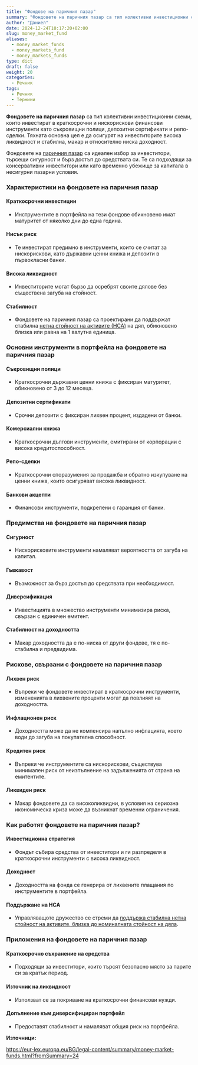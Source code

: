 ```yaml
---
title: "Фондове на паричния пазар"
summary: "Фондовете на паричния пазар са тип колективни инвестиционни схеми, които инвестират в краткосрочни и нискорискови финансови инструменти"
author: "Даниел"
date: 2024-12-24T10:17:20+02:00
slug: money_market_fund
aliases:
  - money_market_funds
  - money_markets_fund
  - money_markets_funds
type: dict
draft: false
weight: 20
categories:
  - Речник
tags:
  - Речник
  - Термини
---
```


**Фондовете на паричния пазар** са тип колективни инвестиционни схеми, които инвестират в краткосрочни и нискорискови финансови инструменти като съкровищни полици, депозитни сертификати и репо-сделки. Тяхната основна цел е да осигурят на инвеститорите висока ликвидност и стабилна, макар и относително ниска доходност.

Фондовете на [паричния пазар](/dict/money_market) са идеален избор за инвеститори, търсещи сигурност и бърз достъп до средствата си. Те са подходящи за консервативни инвеститори или като временно убежище за капитала в несигурни пазарни условия.

### Характеристики на фондовете на паричния пазар

#### Краткосрочни инвестиции

-   Инструментите в портфейла на тези фондове обикновено имат матуритет от няколко дни до една година.

#### Нисък риск

-   Те инвестират предимно в инструменти, които се считат за нискорискови, като държавни ценни книжа и депозити в първокласни банки.

#### Висока ликвидност

-   Инвеститорите могат бързо да осребрят своите дялове без съществена загуба на стойност.

#### Стабилност

-   Фондовете на паричния пазар са проектирани да поддържат стабилна [нетна стойност на активите (НСА)](/dict/net_asset_value) на дял, обикновено близка или равна на 1 валутна единица.

### Основни инструменти в портфейла на фондовете на паричния пазар

#### Съкровищни полици

-   Краткосрочни държавни ценни книжа с фиксиран матуритет, обикновено от 3 до 12 месеца.

#### Депозитни сертификати

-   Срочни депозити с фиксиран лихвен процент, издадени от банки.

#### Комерсиални книжа

-   Краткосрочни дългови инструменти, емитирани от корпорации с висока кредитоспособност.

#### Репо-сделки

-   Краткосрочни споразумения за продажба и обратно изкупуване на ценни книжа, които осигуряват висока ликвидност.

#### Банкови акцепти

-   Финансови инструменти, подкрепени с гаранция от банки.

### Предимства на фондовете на паричния пазар

#### Сигурност

-   Нискорисковите инструменти намаляват вероятността от загуба на капитал.

#### Гъвкавост

-   Възможност за бърз достъп до средствата при необходимост.

#### Диверсификация

-   Инвестицията в множество инструменти минимизира риска, свързан с единичен емитент.

#### Стабилност на доходността

-   Макар доходността да е по-ниска от други фондове, тя е по-стабилна и предвидима.

### Рискове, свързани с фондовете на паричния пазар

#### Лихвен риск

-   Въпреки че фондовете инвестират в краткосрочни инструменти, измененията в лихвените проценти могат да повлияят на доходността.

#### Инфлационен риск

-   Доходността може да не компенсира напълно инфлацията, което води до загуба на покупателна способност.

#### Кредитен риск

-   Въпреки че инструментите са нискорискови, съществува минимален риск от неизпълнение на задълженията от страна на емитентите.

#### Ликвиден риск

-   Макар фондовете да са високоликвидни, в условия на сериозна икономическа криза може да възникнат временни ограничения.

### Как работят фондовете на паричния пазар?

#### Инвестиционна стратегия

-   Фондът събира средства от инвеститори и ги разпределя в краткосрочни инструменти с висока ликвидност.

#### Доходност

-   Доходността на фонда се генерира от лихвените плащания по инструментите в портфейла.

#### Поддържане на НСА

-   Управляващото дружество се стреми да [поддържа стабилна нетна стойност на активите, близка до номиналната стойност на дяла](https://eur-lex.europa.eu/legal-content/BG/AUTO/?uri=celex:32017R1131).

### Приложения на фондовете на паричния пазар

#### Краткосрочно съхранение на средства

-   Подходящи за инвеститори, които търсят безопасно място за парите си за кратък период.

#### Източник на ликвидност

-   Използват се за покриване на краткосрочни финансови нужди.

#### Допълнение към диверсифициран портфейл

-   Предоставят стабилност и намаляват общия риск на портфейла.



**Източници:**

https://eur-lex.europa.eu/BG/legal-content/summary/money-market-funds.html?fromSummary=24  
